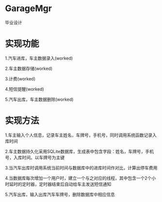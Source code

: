 GarageMgr
=========

毕业设计

实现功能
=======

1.汽车进库，车主数据录入(worked)

2.车主数据存储(worked)

3.计费(worked)

4.短信提醒(worked)

5.汽车出库，车主数据删除(worked)

实现方法
=======

1.车主输入个人信息，记录车主姓名，车牌号，手机号，同时调用系统函数记录入库时间

2.车主数据持久化采用SQLite数据库，生成表中包含字段：姓名，车牌号，手机号，入库时间。以车牌号为主键

3.当汽车出库时调用系统当前时间与数据库中的进库时间作对比，计算出停车费用

4.当数据库每次增加一个用户时，建立一个与之对应的线程，其中包含一个2个小时延时的定时器，定时器结束后自动给车主发送短信通知

5.汽车出库，输入出库汽车车牌号，删除数据库中相应信息
